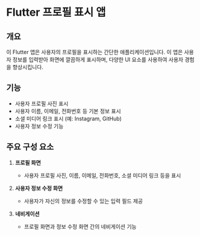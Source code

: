 # Flutter 프로필 표시 앱

## 개요
이 Flutter 앱은 사용자의 프로필을 표시하는 간단한 애플리케이션입니다. 이 앱은 사용자 정보를 입력받아 화면에 깔끔하게 표시하며, 다양한 UI 요소를 사용하여 사용자 경험을 향상시킵니다.

## 기능
- 사용자 프로필 사진 표시
- 사용자 이름, 이메일, 전화번호 등 기본 정보 표시
- 소셜 미디어 링크 표시 (예: Instagram, GitHub)
- 사용자 정보 수정 기능

## 주요 구성 요소
1. **프로필 화면**
   - 사용자 프로필 사진, 이름, 이메일, 전화번호, 소셜 미디어 링크 등을 표시

2. **사용자 정보 수정 화면**
   - 사용자가 자신의 정보를 수정할 수 있는 입력 필드 제공

3. **네비게이션**
   - 프로필 화면과 정보 수정 화면 간의 네비게이션 기능